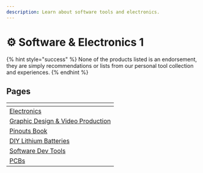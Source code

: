 ```yaml
---
description: Learn about software tools and electronics.
---
```


# ⚙ Software & Electronics 1

{% hint style="success" %}
None of the products listed is an endorsement, they are simply recommendations or lists from our personal tool collection and experiences.&#x20;
{% endhint %}

## Pages

<table data-view="cards"><thead><tr><th></th></tr></thead><tbody><tr><td><a href="electronics-basics-1.md">Electronics</a></td></tr><tr><td><a href="graphic-design-and-video-production-1.md">Graphic Design &#x26; Video Production</a></td></tr><tr><td><a href="pinouts-book-1.md">Pinouts Book</a></td></tr><tr><td><a href="diy-lithium-batteries-1.md">DIY Lithium Batteries</a></td></tr><tr><td><a href="software-dev-1.md">Software Dev Tools</a></td></tr><tr><td><a href="pcbs-1.md">PCBs</a></td></tr></tbody></table>
